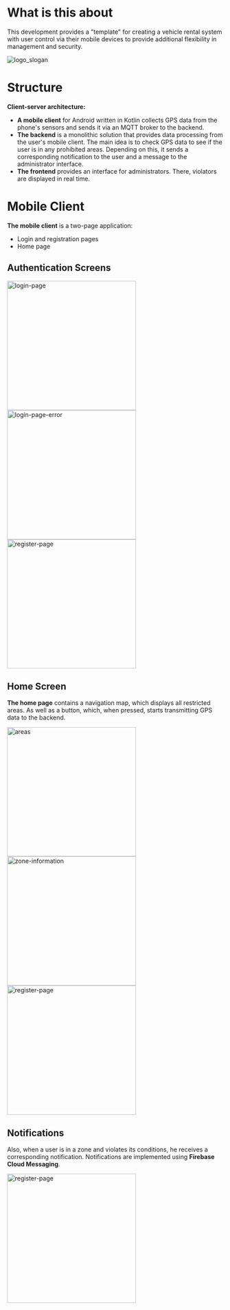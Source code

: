 # What is this about

This development provides a "template" for creating a vehicle rental system with user control via their mobile devices to provide additional flexibility in management and security.

![logo_slogan](https://github.com/user-attachments/assets/778a91b0-e2b2-4bbc-8325-ea2cc327eba7)

# Structure

**Client-server architecture:**

- **A mobile client** for Android written in Kotlin collects GPS data from the phone's sensors and sends it via an MQTT broker to the backend.
- **The backend** is a monolithic solution that provides data processing from the user's mobile client.
The main idea is to check GPS data to see if the user is in any prohibited areas.
Depending on this, it sends a corresponding notification to the user and a message to the administrator interface.
- **The frontend** provides an interface for administrators. There, violators are displayed in real time.

# Mobile Client

**The mobile client** is a two-page application:
- Login and registration pages
- Home page

## Authentication Screens

<img src="https://github.com/user-attachments/assets/f1ec89b6-0d0c-42e2-a5b8-13df22e5c23e" alt="login-page" width="300"/>
<img src="https://github.com/user-attachments/assets/4fdedd02-575c-4a0c-b499-cdfc4f991a23" alt="login-page-error" width="300"/>
<img src="https://github.com/user-attachments/assets/3e252530-8e0b-440f-a07e-53ffa8bff278" alt="register-page" width="300"/>

## Home Screen

**The home page** contains a navigation map, which displays all restricted areas. As well as a button, which, when pressed, starts transmitting GPS data to the backend.

<img src="https://github.com/user-attachments/assets/16f69931-36a0-4af0-9134-52ad26fcc5a8" alt="areas" width="300"/>
<img src="https://github.com/user-attachments/assets/99f7701e-1c3e-4912-a81b-fcb87821ca9f" alt="zone-information" width="300"/>
<img src="https://github.com/user-attachments/assets/4f37ac5f-dbbc-4ee3-ab94-8fc055cba3be" alt="register-page" width="300"/>

## Notifications

Also, when a user is in a zone and violates its conditions, he receives a corresponding notification. Notifications are implemented using **Firebase Cloud Messaging**.

<img src="https://github.com/user-attachments/assets/7a0b4ea2-747c-4573-a6ed-ae3d6463983d" alt="register-page" width="300"/>



